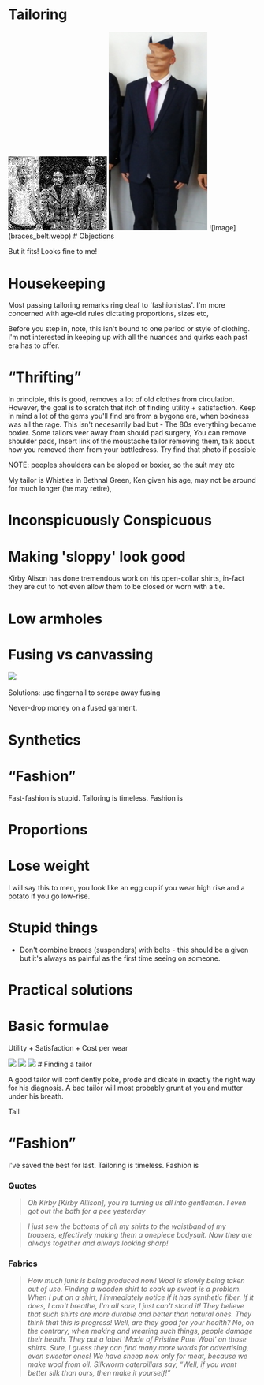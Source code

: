 # Tailoring

<img src="harry1.webp" style="width: 200px; height: auto;">
<img src="bad_suit.webp" style="width: 200px; height: auto;">
![image](braces_belt.webp)
# Objections

But it fits! Looks fine to me!

# Housekeeping

Most passing tailoring remarks ring deaf to &apos;fashionistas&apos;. I'm more concerned with age-old rules dictating proportions, sizes etc, 

Before you step in, note, this isn't bound to one period or style of clothing. I'm not interested in keeping up with all the nuances and quirks each past era has to offer. 

# &ldquo;Thrifting&rdquo;

In principle, this is good, removes a lot of old clothes from circulation. However, the goal is to scratch that itch of finding utility + satisfaction. Keep in mind a lot of the gems you'll find are from a bygone era, when boxiness was all the rage. This isn't necesarrily bad but - The 80s everything became boxier. Some tailors veer away from should pad surgery, You can remove shoulder pads,  Insert link of the moustache tailor removing them, talk about how you removed them from your battledress. Try find that photo if possible

NOTE: peoples shoulders can be sloped or boxier, so the suit may etc

My tailor is Whistles in Bethnal Green, Ken given his age, may not be around for much longer (he may retire), 

# Inconspicuously Conspicuous

<!-- Insert funny kirby alisoin comments -->

# Making &apos;sloppy&apos; look good

Kirby Alison has done tremendous work on his open-collar shirts, in-fact they are cut to not even allow them to be closed or worn with a tie.

# Low armholes

# Fusing vs canvassing

<img src=".pix/canvas.webp">

Solutions:
use fingernail to scrape away fusing


Never-drop money on a fused garment.

# Synthetics

<!-- insert st. paisios quote -->
# &ldquo;Fashion&rdquo;

Fast-fashion is stupid. Tailoring is timeless. Fashion is 
# Proportions

# Lose weight

I will say this to men, you look like an egg cup if you wear high rise and a potato if you go low-rise.


# Stupid things

- Don't combine braces (suspenders) with belts - this should be a given but it's always as painful as the first time seeing on someone.

# Practical solutions

# Basic formulae 

Utility + Satisfaction + Cost per wear


<img src=".pix/yt1.webp" style="width: 200px; height: auto;">
<img src=".pix/yt2.webp" style="width: 200px; height: auto;">
<img src=".pix/yt3.webp" style="width: 200px; height: auto;">
# Finding a tailor

A good tailor will confidently poke, prode and dicate in exactly the right way for his diagnosis. A bad tailor will most probably grunt at you and mutter under his breath.
<!-- Seem allowance -->
Tail
<!-- Insert gentlemans gazette post on fusing -->

# &ldquo;Fashion&rdquo;

I've saved the best for last. Tailoring is timeless. Fashion is 

### Quotes

> _Oh Kirby [Kirby Allison], you're turning us all into gentlemen. I even got out the bath for a pee yesterday_

> _I just sew the bottoms of all my shirts to the waistband of my trousers, effectively making them a onepiece bodysuit. Now they are always together and always looking sharp!_

### Fabrics

>   _How much junk is being produced now! Wool is slowly being taken out of use. Finding a wooden shirt to soak up sweat is a problem. When I put on a shirt, I immediately notice if it has synthetic fiber. If it does, I can't breathe, I'm all sore, I just can't stand it! They believe that such shirts are more durable and better than natural ones. They think that this is progress! Well, are they good for your health? No, on the contrary, when making and wearing such things, people damage their health. They put a label &apos;Made of Pristine Pure Wool&apos; on those shirts. Sure, I guess they can find many more words for advertising, even sweeter ones! We have sheep now only for meat, because we make wool from oil. Silkworm caterpillars say, &ldquo;Well, if you want better silk than ours, then make it yourself!&rdquo;_
